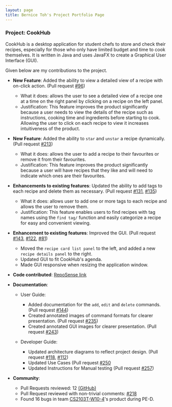 ```yaml
---
layout: page
title: Bernice Toh's Project Portfolio Page
---
```


### Project: CookHub

CookHub is a desktop application for student chefs to store and check their recipes, 
especially for those who only have limited budget and time to cook themselves.
It is written in Java and uses JavaFX to create a Graphical User Interface (GUI).

Given below are my contributions to the project.

* **New Feature**: Added the ability to view a detailed view of a recipe with on-click action. (Pull 
  request [#96](https://github.com/AY2223S2-CS2103T-W09-1/tp/pull/96))
  * What it does: allows the user to see a detailed view of a recipe one at a time on the right panel by 
    clicking on a recipe on the left panel.
  * Justification: This feature improves the product significantly because a user needs to view the 
    details of the recipe such as instructions, cooking time and ingredients before starting to cook. 
    Allowing the user to click on each recipe to view it increases intuitiveness of the product.
  
* **New Feature**: Added the ability to `star` and `unstar` a recipe dynamically. (Pull request [#213](https://github.com/AY2223S2-CS2103T-W09-1/tp/pull/213))
  * What it does: allows the user to add a recipe to their favourites or remove it from their favourites.
  * Justification: This feature improves the product significantly because a user will have recipes that 
    they like and will need to indicate which ones are their favourites.
  
* **Enhancements to existing features**: Updated the ability to add tags to each recipe and delete them as 
  necessary. (Pull request [#131](https://github.com/AY2223S2-CS2103T-W09-1/tp/pull/131), [#135](https://github.com/AY2223S2-CS2103T-W09-1/tp/pull/135))
  * What it does: allows user to add one or more tags to each recipe and allows the user to remove them.
  * Justification: This feature enables users to find recipes with tag names using the `find tag/` 
    function and easily categorize a recipe for easy and convenient viewing.

* **Enhancement to existing features**: Improved the GUI. (Pull request [#143](https://github.com/AY2223S2-CS2103T-W09-1/tp/pull/143), [#122](https://github.com/AY2223S2-CS2103T-W09-1/tp/pull/122), 
  [#81](https://github.com/AY2223S2-CS2103T-W09-1/tp/pull/81))
  * Moved the `recipe card list panel` to the left, and added a new `recipe details panel` to the
      right.
  * Updated GUI to fit CookHub's agenda.
  * Made GUI responsive when resizing the application window.

* **Code contributed**: [RepoSense link](https://nus-cs2103-ay2223s2.github.io/tp-dashboard/?search=bernicetoh&sort=groupTitle&sortWithin=title&timeframe=commit&mergegroup=&groupSelect=groupByRepos&breakdown=true&checkedFileTypes=docs~functional-code~test-code~other&since=2023-02-17&tabOpen=true&tabType=authorship&tabAuthor=bernicetoh&tabRepo=AY2223S2-CS2103T-W09-1%2Ftp%5Bmaster%5D&authorshipIsMergeGroup=false&authorshipFileTypes=docs~functional-code~test-code~other&authorshipIsBinaryFileTypeChecked=false&authorshipIsIgnoredFilesChecked=false)

* **Documentation**:
    * User Guide:
      * Added documentation for the `add`, `edit` and `delete` commands. (Pull request [#144](https://github.com/AY2223S2-CS2103T-W09-1/tp/pull/144))
      * Created annotated images of command formats for clearer presentation. (Pull request [#235](https://github.com/AY2223S2-CS2103T-W09-1/tp/pull/235))
      * Created annotated GUI images for clearer presentation. (Pull request [#243](https://github.com/AY2223S2-CS2103T-W09-1/tp/pull/243))

    * Developer Guide:
      * Updated architecture diagrams to reflect project design. (Pull request [#118](https://github.com/AY2223S2-CS2103T-W09-1/tp/pull/118), [#112](https://github.com/AY2223S2-CS2103T-W09-1/tp/pull/112/files))
      * Updated Use Cases (Pull request [#250](https://github.com/AY2223S2-CS2103T-W09-1/tp/pull/250)
      * Updated Instructions for Manual testing (Pull request [#257](https://github.com/AY2223S2-CS2103T-W09-1/tp/pull/257))
      
* **Community**:
    * Pull Requests reviewed: 12 [(GitHub)](https://github.com/AY2223S2-CS2103T-W09-1/tp/pulls?q=is%3Apr+is%3Aclosed+reviewed-by%3A%40me)
    * Pull Request reviewed with non-trivial comments: [#218](https://github.com/AY2223S2-CS2103T-W09-1/tp/pull/218)
    * Found 16 bugs in team [CS2103T-W10-4](https://github.com/AY2223S2-CS2103T-W10-4/tp/issues?q=is%3Aissue+is%3Aopen+C)'s product during PE-D.

